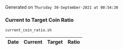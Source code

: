 Generated on `Thursday 30-September-2021 at 00:54:38`

### Current to Target Coin Ratio
`current_coin_ratio.sh`

Date|Current|Target|Ratio
---|---|---|---
